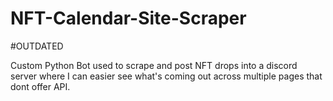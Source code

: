 # NFT-Calendar-Site-Scraper
#OUTDATED

Custom Python Bot used to scrape and post NFT drops into a discord server where I can easier see what's coming out across multiple pages that dont offer API.
